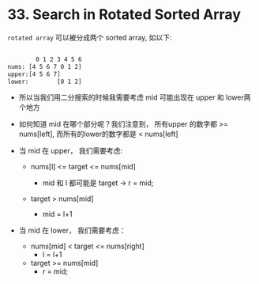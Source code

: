 # 33. Search in Rotated Sorted Array

```rotated array``` 可以被分成两个 sorted array, 如以下:

```html

        0 1 2 3 4 5 6
nums: [4 5 6 7 0 1 2]
upper:[4 5 6 7]
lower:        [0 1 2]

```

- 所以当我们用二分搜索的时候我需要考虑 mid 可能出现在 upper 和 lower两个地方

- 如何知道 mid 在哪个部分呢？我们注意到， 所有upper 的数字都 >= nums[left], 而所有的lower的数字都是 < nums[left]

- 当 mid 在 upper， 我们需要考虑:

  - nums[l] <= target <= nums[mid]
    - mid 和 l 都可能是 target -> r = mid;

  - target > nums[mid]
    - mid = l+1

- 当 mid 在 lower， 我们需要考虑：
  - nums[mid] < target <= nums[right]
    - l = l+1
  - target >= nums[mid]
    - r = mid;
